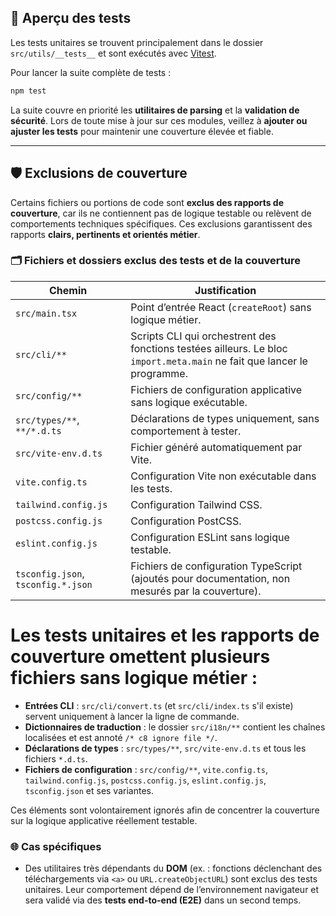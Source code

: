## 🧪 Aperçu des tests

Les tests unitaires se trouvent principalement dans le dossier `src/utils/__tests__` et sont exécutés avec [Vitest](https://vitest.dev/).

Pour lancer la suite complète de tests :

```bash
npm test
```

La suite couvre en priorité les **utilitaires de parsing** et la **validation de sécurité**. Lors de toute mise à jour sur ces modules, veillez à **ajouter ou ajuster les tests** pour maintenir une couverture élevée et fiable.

---

## 🛡️ Exclusions de couverture

Certains fichiers ou portions de code sont **exclus des rapports de couverture**, car ils ne contiennent pas de logique testable ou relèvent de comportements techniques spécifiques. Ces exclusions garantissent des rapports **clairs, pertinents et orientés métier**.

### 🗂️ Fichiers et dossiers exclus des tests et de la couverture

| Chemin                             | Justification                                                                                                           |
| ---------------------------------- | ----------------------------------------------------------------------------------------------------------------------- |
| `src/main.tsx`                     | Point d’entrée React (`createRoot`) sans logique métier.                                                                |
| `src/cli/**`                       | Scripts CLI qui orchestrent des fonctions testées ailleurs. Le bloc `import.meta.main` ne fait que lancer le programme. |
| `src/config/**`                    | Fichiers de configuration applicative sans logique exécutable.                                                          |
| `src/types/**`, `**/*.d.ts`        | Déclarations de types uniquement, sans comportement à tester.                                                           |
| `src/vite-env.d.ts`                | Fichier généré automatiquement par Vite.                                                                                |
| `vite.config.ts`                   | Configuration Vite non exécutable dans les tests.                                                                       |
| `tailwind.config.js`               | Configuration Tailwind CSS.                                                                                             |
| `postcss.config.js`                | Configuration PostCSS.                                                                                                  |
| `eslint.config.js`                 | Configuration ESLint sans logique testable.                                                                             |
| `tsconfig.json`, `tsconfig.*.json` | Fichiers de configuration TypeScript (ajoutés pour documentation, non mesurés par la couverture).                       |


# Les tests unitaires et les rapports de couverture omettent plusieurs fichiers sans logique métier :

- **Entrées CLI** : `src/cli/convert.ts` (et `src/cli/index.ts` s'il existe) servent uniquement à lancer la ligne de commande.
- **Dictionnaires de traduction** : le dossier `src/i18n/**` contient les chaînes localisées et est annoté `/* c8 ignore file */`.
- **Déclarations de types** : `src/types/**`, `src/vite-env.d.ts` et tous les fichiers `*.d.ts`.
- **Fichiers de configuration** : `src/config/**`, `vite.config.ts`, `tailwind.config.js`, `postcss.config.js`, `eslint.config.js`, `tsconfig.json` et ses variantes.

Ces éléments sont volontairement ignorés afin de concentrer la couverture sur la logique applicative réellement testable.


### 🌐 Cas spécifiques

- Des utilitaires très dépendants du **DOM** (ex. : fonctions déclenchant des téléchargements via `<a>` ou `URL.createObjectURL`) sont exclus des tests unitaires. Leur comportement dépend de l’environnement navigateur et sera validé via des **tests end-to-end (E2E)** dans un second temps.



